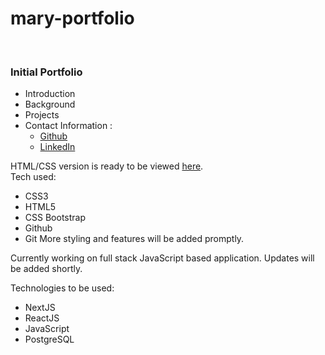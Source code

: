 # mary-portfolio

<br>

### Initial Portfolio
- Introduction
- Background
- Projects
- Contact Information :
   - [Github](https://github.com/maryjohnben)
   - [LinkedIn](http://linkedin.com/in/mary-benjamin)

HTML/CSS version is ready to be viewed [here](https://maryjohnben.github.io/mary-portfolio.github.io/).
<br>
Tech used:
- CSS3
- HTML5
- CSS Bootstrap
- Github
- Git
More styling and features will be added promptly.
<p>
Currently working on full stack JavaScript based application. Updates will be added shortly. 
</p>
<p> Technologies to be used: 

- NextJS
- ReactJS
- JavaScript
- PostgreSQL
</p>
